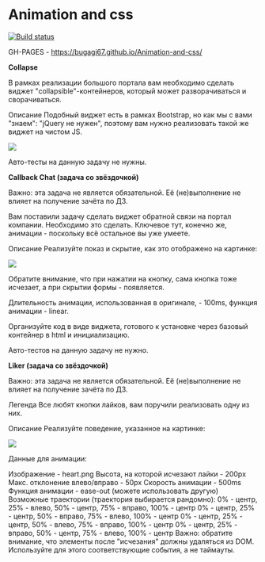 # Animation and css

[![Build status](https://ci.appveyor.com/api/projects/status/9m8qvfcfgd2ynx3x?svg=true)](https://ci.appveyor.com/project/bugagi67/animation-and-css)

GH-PAGES - https://bugagi67.github.io/Animation-and-css/

**Collapse**



В рамках реализации большого портала вам необходимо сделать виджет "collapsible"-контейнеров, который может разворачиваться и сворачиваться.

Описание
Подобный виджет есть в рамках Bootstrap, но как мы с вами "знаем": "jQuery не нужен", поэтому вам нужно реализовать такой же виджет на чистом JS.

![](https://github.com/netology-code/ahj-homeworks/raw/video/anim/pic/collapse.gif)

Авто-тесты на данную задачу не нужны.

**Callback Chat (задача со звёздочкой)**

Важно: эта задача не является обязательной. Её (не)выполнение не влияет на получение зачёта по ДЗ.

Вам поставили задачу сделать виджет обратной связи на портал компании. Необходимо это сделать. Ключевое тут, конечно же, анимации - поскольку всё остальное вы уже умеете.

Описание
Реализуйте показ и скрытие, как это отображено на картинке:

![](https://github.com/netology-code/ahj-homeworks/raw/video/anim/pic/callback.gif)

Обратите внимание, что при нажатии на кнопку, сама кнопка тоже исчезает, а при скрытии формы - появляется.

Длительность анимации, использованная в оригинале, - 100ms, функция анимации - linear.

Организуйте код в виде виджета, готового к установке через базовый контейнер в html и инициализацию.

Авто-тестов на данную задачу не нужно.

**Liker (задача со звёздочкой)**

Важно: эта задача не является обязательной. Её (не)выполнение не влияет на получение зачёта по ДЗ.

Легенда
Все любят кнопки лайков, вам поручили реализовать одну из них.

Описание
Реализуйте поведение, указанное на картинке:

![](https://github.com/netology-code/ahj-homeworks/raw/video/anim/pic/liker.gif)

Данные для анимации:

Изображение - heart.png
Высота, на которой исчезают лайки - 200px
Макс. отклонение влево/вправо - 50px
Скорость анимации - 500ms
Функция анимации - ease-out (можете использовать другую)
Возможные траектории (траектория выбирается рандомно):
0% - центр, 25% - влево, 50% - центр, 75% - вправо, 100% - центр
0% - центр, 25% - центр, 50% - вправо, 75% - влево, 100% - центр
0% - центр, 25% - центр, 50% - влево, 75% - вправо, 100% - центр
0% - центр, 25% - вправо, 50% - центр, 75% - влево, 100% - центр
Важно: обратите внимание, что элементы после "исчезания" должны удаляться из DOM. Используйте для этого соответствующие события, а не таймауты.